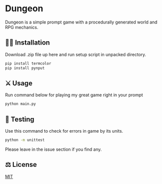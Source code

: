 # Dungeon

Dungeon is a simple prompt game with a procedurally generated world and RPG mechanics.

## 👨‍💻 Installation

Download .zip file up here and run setup script in unpacked directory.

```bash
pip install termcolor
pip install pynput
```

## ⚔ Usage

Run command below for playing my great game right in your prompt

```bash
python main.py
```

## 👀 Testing

Use this command to check for errors in game by its units.

```bash
python -m unittest
```

Please leave in the issue section if you find any.

## ⚖ License
[MIT](https://choosealicense.com/licenses/mit/)
